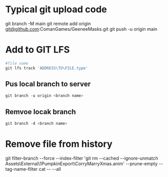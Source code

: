 # Typical git upload code
git branch -M main
git remote add origin git@github.com:ComanGames/GeeneeMasks.git
git push -u origin main


# Add to GIT LFS
```powershell
#file name
git lfs track 'ADDRESS\TO\FILE.type'

```

## Pus local branch to server
```powershell
git branch -u origin <branch name>
```

## Remvoe locak branch
```powershell
git branch -d <branch name>
```
# Remove file from history
git filter-branch --force --index-filter 'git rm --cached --ignore-unmatch Assets\External\1PumpkinExport\CorryMarryXmas.anim' --prune-empty --tag-name-filter cat -- --all